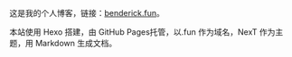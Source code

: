 这是我的个人博客，链接：[benderick.fun](http://benderick.fun)。

本站使用 Hexo 搭建，由 GitHub Pages托管，以.fun 作为域名，NexT 作为主题，用 Markdown 生成文档。

